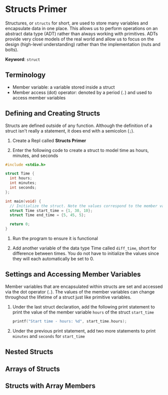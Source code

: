 # Structs Primer
Structures, or `structs` for short, are used to store many variables and encapsulate data in one place. This allows us to perform operations on an abstract data type (ADT) rather than always working with primitives. ADTs provide very close models of the real world and allow us to focus on the design (high-level understanding) rather than the implementation (nuts and bolts).

**Keyword**: `struct`

## Terminology
- Member variable: a variable stored inside a struct
- Member access (dot) operator: denoted by a period (`.`) and used to access member variables

## Defining and Creating Structs
Structs are defined outside of any function. Although the definition of a struct isn't really a statement, it does end with a semicolon (`;`).

1. Create a Repl called **Structs Primer**

1. Enter the following code to create a struct to model time as hours, minutes, and seconds

```C
#include <stdio.h>

struct Time {
  int hours;
  int minutes;
  int seconds;
};

int main(void) {
  // Initialize the struct. Note the values correspond to the member variable positions.
  struct Time start_time = {1, 30, 10};
  struct Time end_time = {5, 45, 5};

  return 0;
}
```

1. Run the program to ensure it is functional

1. Add another variable of the data type Time called `diff_time`, short for difference between times. You do not have to initialize the values since they will each automatically be set to 0.

## Settings and Accessing Member Variables
Member variables that are encapsulated within structs are set and accessed via the dot operator (`.`). The values of the member variables can change throughout the lifetime of a struct just like primitive variables.

1. Under the last struct declaration, add the following print statement to print the value of the member variable `hours` of the struct `start_time`

    ```C
    printf("Start time - hours: %d", start_time.hours);
    ```

1. Under the previous print statement, add two more statements to print `minutes` and `seconds` for `start_time`

## Nested Structs

## Arrays of Structs

## Structs with Array Members
